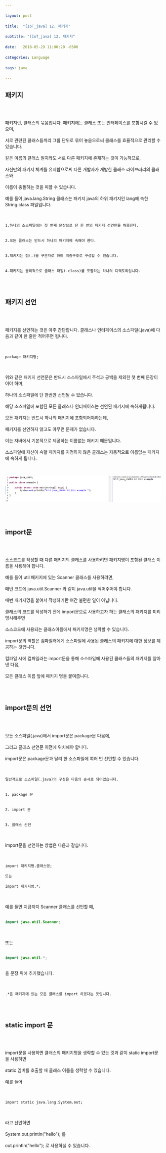 ```yaml
---

layout: post

title:  "[IoT_java] 12. 패키지"

subtitle: "[IoT_java] 12. 패키지"

date:   2018-05-29 11:00:20 -0500

categories: Language

tags: java

---
```


## 패키지

<br>
<br>

패키지란, 클래스의 묶음입니다. 패키지에는 클래스 또는 인터페이스를 포함시킬 수 있으며,
<br>
<br>
서로 관련된 클래스들끼리 그룹 단위로 묶어 놓음으로써 클래스를 효율적으로 관리할 수 있습니다.
<br>
<br>
같은 이름의 클래스 일지라도 서로 다른 패키지에 존재하는 것이 가능하므로,
<br>
<br>
자신만의 패키지 체계를 유지함으로써 다른 개발자가 개발한 클래스 라이브러리의 클래스와
<br>
<br>
이름이 충돌하는 것을 피할 수 있습니다.
<br>
<br>
예를 들어 java.lang.String 클래스는 패키지 java의 하위 패키지인 lang에 속한 String.class 파일입니다.
<br>
<br>
<br>

```
1.하나의 소스파일에는 첫 번째 문장으로 단 한 번의 패키지 선언만을 허용한다.


2.모든 클래스는 반드시 하나의 패키지에 속해야 한다.


3.패키지는 점(.)을 구분자로 하여 계층구조로 구성할 수 있습니다.


4.패키지는 물리적으로 클래스 파일(.class)를 포함하는 하나의 디렉토리입니다.
```

<br>
<br>

## 패키지 선언

<br>
<br>

패키지를 선언하는 것은 아주 간단합니다. 클래스나 인터페이스의 소스파일(.java)에 다음과 같이 한 줄만 적어주면 됩니다.
<br>
<br>
<br>

```
package 패키지명;
```

<br>
<br>
위와 같은 패키지 선언문은 반드시 소스파일에서 주석과 공백을 제외한 첫 번째 문장이어야 하며,
<br>
<br>
하나의 소스파일에 단 한번만 선언될 수 있습니다.
<br>
<br>
해당 소스파일에 포함된 모든 클래스나 인터페이스는 선언된 패키지에 속하게됩니다.
<br>
<br>
모든 패키지는 반드시 하나의 패키지에 포함되어야하는데,
<br>
<br>
패키지를 선언하지 않고도 아무런 문제가 없습니다.
<br>
<br>
이는 자바에서 기본적으로 제공하는 이름없는 패키지 때문입니다.
<br>
<br>
소스파일에 자신이 속할 패키지를 지정하지 않은 클래스는 자동적으로 이름없는 패키지에 속하게 됩니다.
<br>
<br>
<br>

![image](/image/java_image/java_image_73.png)

<br>
<br>

## import문

<br>
<br>

소스코드를 작성할 때 다른 패키지의 클래스를 사용하려면 패키지명이 포함된 클래스 이름을 사용해야 합니다.
<br>
<br>
예를 들어 util 패키지에 있는 Scanner 클래스를 사용하려면,
<br>
<br>
매번 코드에 java.util.Scanner 와 같이 java.util을 적어주어야 합니다.
<br>
<br>
매번 패키지명을 붙여서 작성하기란 여간 불편한 일이 아닙니다.
<br>
<br>
클래스의 코드를 작성하기 전에 import문으로 사용하고자 하는 클래스의 패키지를 미리 명시해주면
<br>
<br>
소스코드에 사용되는 클래스이름에서 패키지명은 생략할 수 있습니다.
<br>
<br>
import문의 역할은 컴파일러에게 소스파일에 사용된 클래스의 패키지에 대한 정보를 제공하는 것입니다.
<br>
<br>
컴파일 시에 컴파일러는 import문을 통해 소스파일에 사용된 클래스들의 패키지를 알아 낸 다음,
<br>
<br>
모든 클래스 이름 앞에 패키지 명을 붙여줍니다.

<br>
<br>

## import문의 선언

<br>
<br>

모든 소스파일(.java)에서 import문은 package문 다음에,
<br>
<br>
그리고 클래스 선언문 이전에 위치해야 합니다.
<br>
<br>
import문은 package문과 달리 한 소스파일에 여러 번 선언할 수 있습니다.
<br>
<br>
<br>

```
일반적으로 소스파일(.java)의 구성은 다음의 순서로 되어있습니다.


1. package 문


2. import 문


3. 클래스 선언
```

<br>
<br>
import문을 선언하는 방법은 다음과 같습니다.
<br>
<br>
<br>

```
import 패키지명.클래스명;

또는

import 패키지명.*;
```

<br>
<br>
예를 들면 지금까지 Scanner 클래스를 선언할 때,
<br>
<br>

```java
import java.util.Scanner;
```

<br>
<br>
또는
<br>
<br>

```java
import java.util.*;
```

<br>
을 문장 위에 추가했습니다.
<br>
<br>
<br>

```
.*은 패키지에 있는 모든 클래스를 import 하겠다는 뜻입니다.
```

<br>
<br>

## static import 문

<br>
<br>

import문을 사용하면 클래스의 패키지명을 생략할 수 있는 것과 같이 static import문을 사용하면
<br>
<br>
static 멤버를 호출할 때 클래스 이름을 생략할 수 있습니다.
<br>
<br>
예를 들어 
<br>
<br>
<br>

```
import static java.lang.System.out;
```

<br>
<br>
라고 선언하면
<br>
<br>
System.out.println("hello"); 를
<br>
<br>
out.println("hello"); 로 사용하실 수 있습니다.



